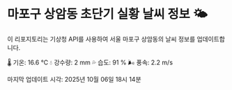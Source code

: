 
# 마포구 상암동 초단기 실황 날씨 정보 🌤️

이 리포지토리는 기상청 API를 사용하여 서울 마포구 상암동의 날씨 정보를 업데이트합니다. 

🌡️ 기온: 16.6 ℃
💧 강수량: 2 mm
💦 습도: 91 %
🌬️ 풍속: 2.2 m/s

마지막 업데이트 시각: 2025년 10월 06일 18시 14분    

